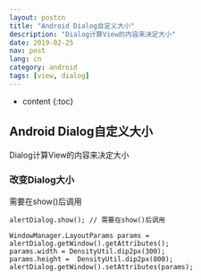 ```yaml
--- 
layout: postcn 
title: "Android Dialog自定义大小"
description: "Dialog计算View的内容来决定大小"
date: 2019-02-25    
nav: post
lang: cn
category: android       
tags: [view, dialog]     
--- 
```

* content 
{:toc} 

## Android Dialog自定义大小
Dialog计算View的内容来决定大小

### 改变Dialog大小 
需要在show()后调用

    alertDialog.show(); // 需要在show()后调用

    WindowManager.LayoutParams params = alertDialog.getWindow().getAttributes();
    params.width = DensityUtil.dip2px(300);
    params.height =  DensityUtil.dip2px(800);
    alertDialog.getWindow().setAttributes(params);
